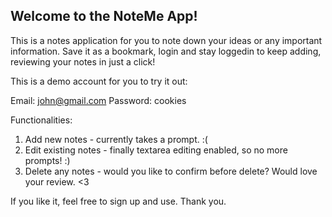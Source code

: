 ## Welcome to the NoteMe App! 

This is a notes application for you to note down your ideas or any important information. Save it as a bookmark, login and stay loggedin to keep adding, reviewing your notes in just a click! 

This is a demo account for you to try it out:

Email: john@gmail.com
Password: cookies

Functionalities:

1. Add new notes - currently takes a prompt. :(
2. Edit existing notes - finally textarea editing enabled, so no more prompts! :)
3. Delete any notes - would you like to confirm before delete? Would love your review. <3

If you like it, feel free to sign up and use. Thank you. 
